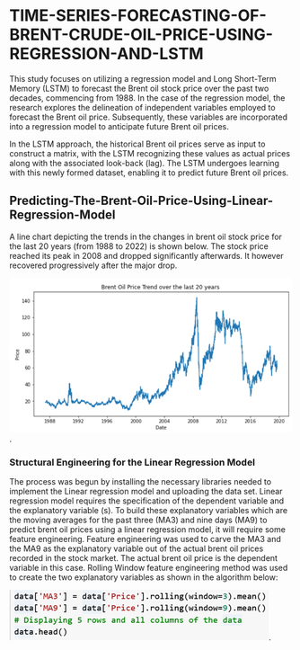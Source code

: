 # TIME-SERIES-FORECASTING-OF-BRENT-CRUDE-OIL-PRICE-USING-REGRESSION-AND-LSTM
This study focuses on utilizing a regression model and Long Short-Term Memory (LSTM) to forecast the Brent oil stock price over the past two decades, commencing from 1988. In the case of the regression model, the research explores the delineation of independent variables employed to forecast the Brent oil price. Subsequently, these variables are incorporated into a regression model to anticipate future Brent oil prices.

In the LSTM approach, the historical Brent oil prices serve as input to construct a matrix, with the LSTM recognizing these values as actual prices along with the associated look-back (lag). The LSTM undergoes learning with this newly formed dataset, enabling it to predict future Brent oil prices.

## Predicting-The-Brent-Oil-Price-Using-Linear-Regression-Model
A line chart depicting the trends in the changes in brent oil stock price for the last 20 years (from 1988 to 2022) is shown below. The stock price reached its peak in 2008 and dropped significantly afterwards. It however recovered progressively after the major drop.

![](https://github.com/2-88/Time-Series-Forecasting-of-Brent-Crude-Oil-Price-Using-Regression-and-LSTM/blob/main/Picture11.png).

### Structural Engineering for the Linear Regression Model
The process was begun by installing the necessary libraries needed to implement the Linear regression model and uploading the data set.
Linear regression model requires the specification of the dependent variable and the explanatory variable (s). To build these explanatory variables which are the moving averages for the past three (MA3) and nine days (MA9) to predict brent oil prices using a linear regression model, it will require some feature engineering.  Feature engineering was used to carve the MA3 and the MA9 as the explanatory variable out of the actual brent oil prices recorded in the stock market. The actual brent oil price is the dependent variable in this case. 
Rolling Window feature engineering method was used to create the two explanatory variables as shown in the algorithm below:

![](https://github.com/2-88/Time-Series-Forecasting-of-Brent-Crude-Oil-Price-Using-Regression-and-LSTM/blob/main/Picture12.png).

